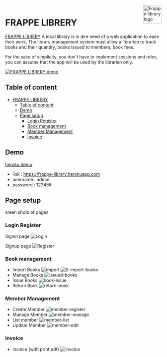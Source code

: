 <a href="https://aimeos.org/">
    <img src="http://frappe-library.herokuapp.com/static/static/logo.svg" alt="Frappe library logo" title="Aimeos" align="right" height="60" />
</a>

# FRAPPE LIBRERY

[FRAPPE LIBRERY](https://frappe-library.herokuapp.com) A local library is in dire need of a web application to ease their work. The library management system must allow a librarian to track books and their quantity, books issued to members, book fees.

For the sake of simplicity, you don't have to implement sessions and roles, you can assume that the app will be used by the librarian only.

[![FRAPPE LIBRERY demo](https://user-images.githubusercontent.com/62235267/134184913-4c5848db-858e-418c-affc-af20d3dd048f.png)](https://frappe-library.herokuapp.com)

## Table of content
- [FRAPPE LIBRERY](#frappe-librery)
  - [Table of content](#table-of-content)
  - [Demo](#demo)
  - [Page setup](#page-setup)
    - [Login Register](#login-register)
    - [Book management](#book-management)
    - [Member Management](#member-management)
    - [Invoice](#invoice)

## Demo

[heroku demo](http://frappe-library.herokuapp.com/)
- link : https://frappe-library.herokuapp.com
- username : admin
- password : 123456


## Page setup

sreen shots of pages

### Login Register

Signin page
![Login](https://user-images.githubusercontent.com/62235267/134185572-a277828b-4e97-4a9c-b6a2-a96795557ab5.png)

Signup page
![Register](https://user-images.githubusercontent.com/62235267/134185661-8384e100-c092-4abd-be81-1695649512d3.png)

### Book management

- Import Books
  ![import](https://user-images.githubusercontent.com/62235267/134185097-780b8dbc-6e37-45af-9b8f-465f942cce5c.png)
  ![0-import-books](https://user-images.githubusercontent.com/62235267/134186841-06906aad-cb2b-4e29-a08a-e86d11944853.png)
- Manage Books
  ![issued-books](https://user-images.githubusercontent.com/62235267/134186532-69248316-f0de-4f6f-bc2f-6ee2e101e118.png)
- Issue Books
  ![book-issue](https://user-images.githubusercontent.com/62235267/134186322-5f4e0976-5438-465d-8888-aa95d944d0de.png)
- Return Book
  ![return-book](https://user-images.githubusercontent.com/62235267/134186680-50be8678-86f1-450d-a9e1-18335e6ae4b4.png)

### Member Management

- Create Member
  ![member-register](https://user-images.githubusercontent.com/62235267/134186065-3413e480-9650-400e-9c9a-f930626e042a.png)
- Manage Member
  ![member-manage](https://user-images.githubusercontent.com/62235267/134185879-3b3da5c7-1e03-4461-a38e-a7d64e0ac073.png)
- List member
  ![member-list](https://user-images.githubusercontent.com/62235267/134185789-14c2e423-0eff-4d4d-885c-022efdc54f49.png)
- Update Member
  ![member-edit](https://user-images.githubusercontent.com/62235267/134186154-47e9610c-44c1-4724-b59e-9f77ff44267f.png)

### Invoice
- Invoice (with print pdf)
    ![invoice](https://user-images.githubusercontent.com/62235267/134186233-f1016d13-dc1f-4748-9869-ae2fb67d969e.png)



